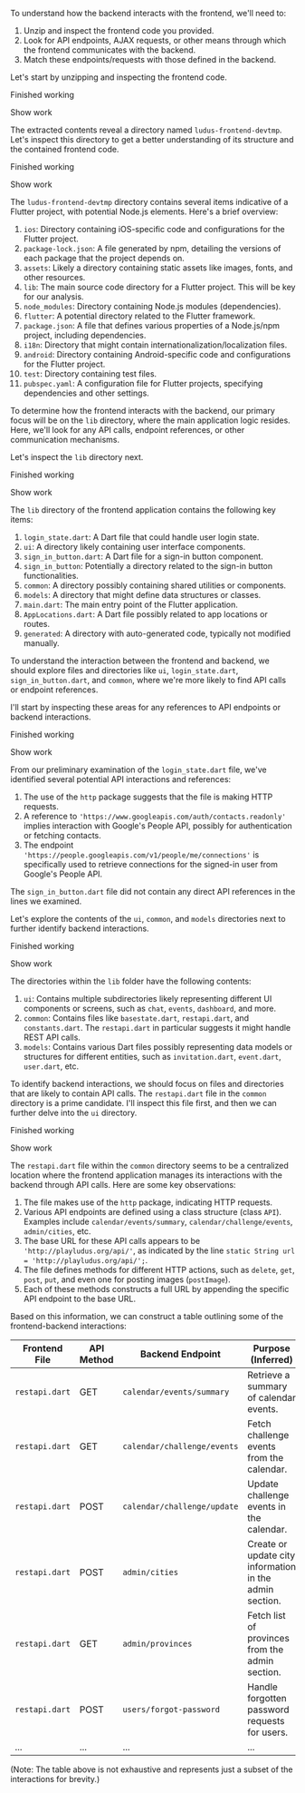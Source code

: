 
To understand how the backend interacts with the frontend, we'll need to:

1. Unzip and inspect the frontend code you provided.
2. Look for API endpoints, AJAX requests, or other means through which the frontend communicates with the backend.
3. Match these endpoints/requests with those defined in the backend.

Let's start by unzipping and inspecting the frontend code.

Finished working

Show work

The extracted contents reveal a directory named `ludus-frontend-devtmp`. Let's inspect this directory to get a better understanding of its structure and the contained frontend code.

Finished working

Show work

The `ludus-frontend-devtmp` directory contains several items indicative of a Flutter project, with potential Node.js elements. Here's a brief overview:

1. `ios`: Directory containing iOS-specific code and configurations for the Flutter project.
2. `package-lock.json`: A file generated by npm, detailing the versions of each package that the project depends on.
3. `assets`: Likely a directory containing static assets like images, fonts, and other resources.
4. `lib`: The main source code directory for a Flutter project. This will be key for our analysis.
5. `node_modules`: Directory containing Node.js modules (dependencies).
6. `flutter`: A potential directory related to the Flutter framework.
7. `package.json`: A file that defines various properties of a Node.js/npm project, including dependencies.
8. `i18n`: Directory that might contain internationalization/localization files.
9. `android`: Directory containing Android-specific code and configurations for the Flutter project.
10. `test`: Directory containing test files.
11. `pubspec.yaml`: A configuration file for Flutter projects, specifying dependencies and other settings.

To determine how the frontend interacts with the backend, our primary focus will be on the `lib` directory, where the main application logic resides. Here, we'll look for any API calls, endpoint references, or other communication mechanisms.

Let's inspect the `lib` directory next.

Finished working

Show work

The `lib` directory of the frontend application contains the following key items:

1. `login_state.dart`: A Dart file that could handle user login state.
2. `ui`: A directory likely containing user interface components.
3. `sign_in_button.dart`: A Dart file for a sign-in button component.
4. `sign_in_button`: Potentially a directory related to the sign-in button functionalities.
5. `common`: A directory possibly containing shared utilities or components.
6. `models`: A directory that might define data structures or classes.
7. `main.dart`: The main entry point of the Flutter application.
8. `AppLocations.dart`: A Dart file possibly related to app locations or routes.
9. `generated`: A directory with auto-generated code, typically not modified manually.

To understand the interaction between the frontend and backend, we should explore files and directories like `ui`, `login_state.dart`, `sign_in_button.dart`, and `common`, where we're more likely to find API calls or endpoint references.

I'll start by inspecting these areas for any references to API endpoints or backend interactions.

Finished working

Show work

From our preliminary examination of the `login_state.dart` file, we've identified several potential API interactions and references:

1. The use of the `http` package suggests that the file is making HTTP requests.
2. A reference to `'https://www.googleapis.com/auth/contacts.readonly'` implies interaction with Google's People API, possibly for authentication or fetching contacts.
3. The endpoint `'https://people.googleapis.com/v1/people/me/connections'` is specifically used to retrieve connections for the signed-in user from Google's People API.

The `sign_in_button.dart` file did not contain any direct API references in the lines we examined.

Let's explore the contents of the `ui`, `common`, and `models` directories next to further identify backend interactions.

Finished working

Show work

The directories within the `lib` folder have the following contents:

1. `ui`: Contains multiple subdirectories likely representing different UI components or screens, such as `chat`, `events`, `dashboard`, and more.
2. `common`: Contains files like `basestate.dart`, `restapi.dart`, and `constants.dart`. The `restapi.dart` in particular suggests it might handle REST API calls.
3. `models`: Contains various Dart files possibly representing data models or structures for different entities, such as `invitation.dart`, `event.dart`, `user.dart`, etc.

To identify backend interactions, we should focus on files and directories that are likely to contain API calls. The `restapi.dart` file in the `common` directory is a prime candidate. I'll inspect this file first, and then we can further delve into the `ui` directory.

Finished working

Show work

The `restapi.dart` file within the `common` directory seems to be a centralized location where the frontend application manages its interactions with the backend through API calls. Here are some key observations:

1. The file makes use of the `http` package, indicating HTTP requests.
2. Various API endpoints are defined using a class structure (class `API`). Examples include `calendar/events/summary`, `calendar/challenge/events`, `admin/cities`, etc.
3. The base URL for these API calls appears to be `'http://playludus.org/api/'`, as indicated by the line `static String url = 'http://playludus.org/api/';`.
4. The file defines methods for different HTTP actions, such as `delete`, `get`, `post`, `put`, and even one for posting images (`postImage`).
5. Each of these methods constructs a full URL by appending the specific API endpoint to the base URL.

Based on this information, we can construct a table outlining some of the frontend-backend interactions:

|Frontend File|API Method|Backend Endpoint|Purpose (Inferred)|
|---|---|---|---|
|`restapi.dart`|GET|`calendar/events/summary`|Retrieve a summary of calendar events.|
|`restapi.dart`|GET|`calendar/challenge/events`|Fetch challenge events from the calendar.|
|`restapi.dart`|POST|`calendar/challenge/update`|Update challenge events in the calendar.|
|`restapi.dart`|POST|`admin/cities`|Create or update city information in the admin section.|
|`restapi.dart`|GET|`admin/provinces`|Fetch list of provinces from the admin section.|
|`restapi.dart`|POST|`users/forgot-password`|Handle forgotten password requests for users.|
|...|...|...|...|

(Note: The table above is not exhaustive and represents just a subset of the interactions for brevity.)